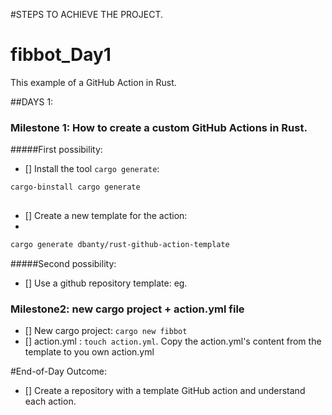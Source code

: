 #STEPS TO ACHIEVE THE PROJECT.
# fibbot_Day1

This example of a GitHub Action in Rust.

##DAYS 1:

### Milestone 1: How to create a custom GitHub Actions in Rust.

#####First possibility:

- [] Install the tool `cargo generate`: 
```sh
cargo-binstall cargo generate 
 
```
 
- [] Create a new template for the action:
-  
```sh
cargo generate dbanty/rust-github-action-template
```


#####Second possibility:

- [] Use a github repository template: 
eg. <!-- https://github.com/dbanty/sample-rust-action -->

### Milestone2: new cargo project + action.yml file
- [] New cargo project: `cargo new fibbot`
- [] action.yml : `touch action.yml`. Copy the action.yml's content from the template to you own action.yml

#End-of-Day Outcome: 
- [] Create a repository with a template GitHub action and understand each action.
